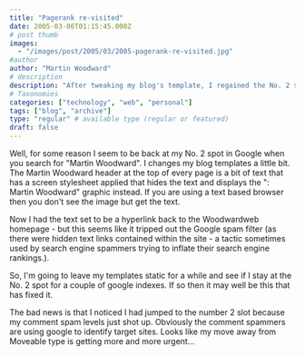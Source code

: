 ```yaml
---
title: "Pagerank re-visited"
date: 2005-03-06T01:15:45.000Z
# post thumb
images:
  - "/images/post/2005/03/2005-pagerank-re-visited.jpg"
#author
author: "Martin Woodward"
# description
description: "After tweaking my blog's template, I regained the No. 2 spot on Google for my name, but faced a surge in comment spam."
# Taxonomies
categories: ["technology", "web", "personal"]
tags: ["blog", "archive"]
type: "regular" # available type (regular or featured)
draft: false
---
```

Well, for some reason I seem to be back at my No. 2 spot in Google when you search for "Martin Woodward".  I changes my blog templates a little bit.  The Martin Woodward header at the top of every page is a bit of text that has a screen stylesheet applied that hides the text and displays the ": Martin Woodward" graphic instead.  If you are using a text based browser then you don't see the image but get the text.

Now I had the text set to be a hyperlink back to the Woodwardweb homepage - but this seems like it tripped out the Google spam filter (as there were hidden text links contained within the site - a tactic sometimes used by search engine spammers trying to inflate their search engine rankings.).

So, I'm going to leave my templates static for a while and see if I stay at the No. 2 spot for a couple of google indexes.  If so then it may well be this that has fixed it.

The bad news is that I noticed I had jumped to the number 2 slot because my comment spam levels just shot up.  Obviously the comment spammers are using google to identify target sites.  Looks like my move away from Moveable type is getting more and more urgent...